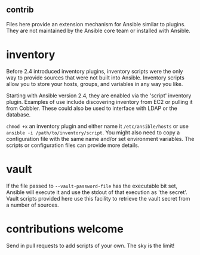 contrib
-------
Files here provide an extension mechanism for Ansible similar to plugins. They are not maintained by the Ansible core team or installed with Ansible.


inventory
=========

Before 2.4 introduced inventory plugins, inventory scripts were the only way to provide sources that were not built into Ansible. Inventory scripts allow you to store your hosts, groups, and variables in any way you like. 

Starting with Ansible version 2.4, they are enabled via the 'script' inventory plugin.
Examples of use include discovering inventory from EC2 or pulling it from Cobbler. These could also be used to interface with LDAP or the database.

`chmod +x` an inventory plugin and either name it `/etc/ansible/hosts` or use `ansible -i /path/to/inventory/script`. You might also need to copy a configuration file with the same name and/or set environment variables. The scripts or configuration files can provide more details.

vault
=====

If the file passed to `--vault-password-file` has the executable bit set, Ansible will execute it and use the stdout of that execution as 'the secret'.
Vault scripts provided here use this facility to retrieve the vault secret from a number of sources.

contributions welcome
=====================

Send in pull requests to add scripts of your own.  The sky is the limit!

